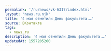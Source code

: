 ```yaml
---
permalink: '/ru/news/vk-6317/index.html'
layout: 'news.ru.njk'
title: '4 мая отметили День факультета.…'
source: ВКонтакте
tags:
  - news_ru
description: '4 мая отметили День факультета.…'
updatedAt: 1557205260
---
```

